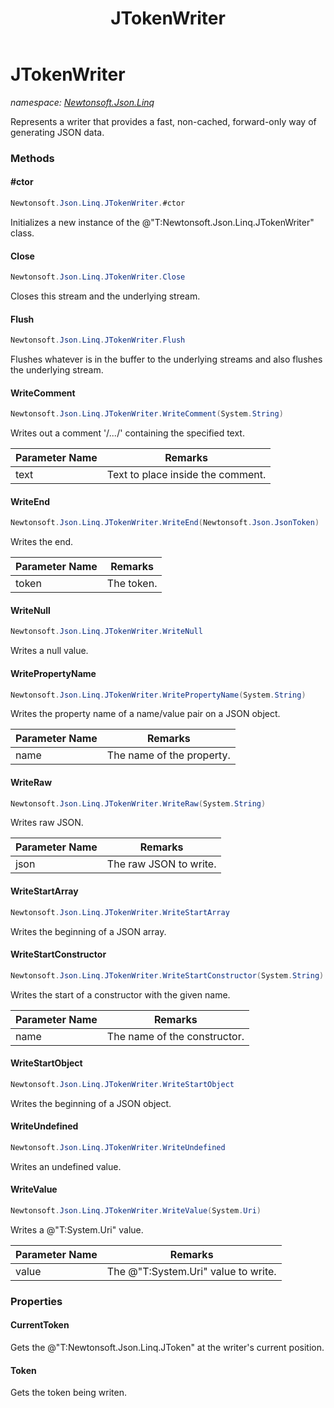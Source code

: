 ﻿---
title: JTokenWriter
---

# JTokenWriter
_namespace: [Newtonsoft.Json.Linq](N-Newtonsoft.Json.Linq.html)_

Represents a writer that provides a fast, non-cached, forward-only way of generating JSON data.



### Methods

#### #ctor
```csharp
Newtonsoft.Json.Linq.JTokenWriter.#ctor
```
Initializes a new instance of the @"T:Newtonsoft.Json.Linq.JTokenWriter" class.

#### Close
```csharp
Newtonsoft.Json.Linq.JTokenWriter.Close
```
Closes this stream and the underlying stream.

#### Flush
```csharp
Newtonsoft.Json.Linq.JTokenWriter.Flush
```
Flushes whatever is in the buffer to the underlying streams and also flushes the underlying stream.

#### WriteComment
```csharp
Newtonsoft.Json.Linq.JTokenWriter.WriteComment(System.String)
```
Writes out a comment '/*...*/' containing the specified text.

|Parameter Name|Remarks|
|--------------|-------|
|text|Text to place inside the comment.|


#### WriteEnd
```csharp
Newtonsoft.Json.Linq.JTokenWriter.WriteEnd(Newtonsoft.Json.JsonToken)
```
Writes the end.

|Parameter Name|Remarks|
|--------------|-------|
|token|The token.|


#### WriteNull
```csharp
Newtonsoft.Json.Linq.JTokenWriter.WriteNull
```
Writes a null value.

#### WritePropertyName
```csharp
Newtonsoft.Json.Linq.JTokenWriter.WritePropertyName(System.String)
```
Writes the property name of a name/value pair on a JSON object.

|Parameter Name|Remarks|
|--------------|-------|
|name|The name of the property.|


#### WriteRaw
```csharp
Newtonsoft.Json.Linq.JTokenWriter.WriteRaw(System.String)
```
Writes raw JSON.

|Parameter Name|Remarks|
|--------------|-------|
|json|The raw JSON to write.|


#### WriteStartArray
```csharp
Newtonsoft.Json.Linq.JTokenWriter.WriteStartArray
```
Writes the beginning of a JSON array.

#### WriteStartConstructor
```csharp
Newtonsoft.Json.Linq.JTokenWriter.WriteStartConstructor(System.String)
```
Writes the start of a constructor with the given name.

|Parameter Name|Remarks|
|--------------|-------|
|name|The name of the constructor.|


#### WriteStartObject
```csharp
Newtonsoft.Json.Linq.JTokenWriter.WriteStartObject
```
Writes the beginning of a JSON object.

#### WriteUndefined
```csharp
Newtonsoft.Json.Linq.JTokenWriter.WriteUndefined
```
Writes an undefined value.

#### WriteValue
```csharp
Newtonsoft.Json.Linq.JTokenWriter.WriteValue(System.Uri)
```
Writes a @"T:System.Uri" value.

|Parameter Name|Remarks|
|--------------|-------|
|value|The @"T:System.Uri" value to write.|



### Properties

#### CurrentToken
Gets the @"T:Newtonsoft.Json.Linq.JToken" at the writer's current position.
#### Token
Gets the token being writen.
